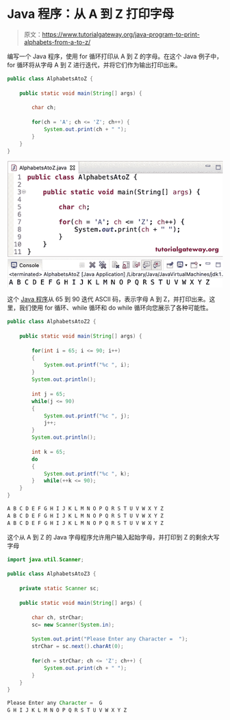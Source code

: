 # Java 程序：从 A 到 Z 打印字母

> 原文：<https://www.tutorialgateway.org/java-program-to-print-alphabets-from-a-to-z/>

编写一个 Java 程序，使用 for 循环打印从 A 到 Z 的字母。在这个 Java 例子中，for 循环将从字母 A 到 Z 进行迭代，并将它们作为输出打印出来。

```java
public class AlphabetsAtoZ {

	public static void main(String[] args) {

		char ch;

		for(ch = 'A'; ch <= 'Z'; ch++) {
			System.out.print(ch + " ");
		}
	}
}
```

![Java Program to Print Alphabets from A to Z 1](img/128eb3148cba569eb7e68f704afc4f02.png)

这个 [Java 程序](https://www.tutorialgateway.org/learn-java-programs/)从 65 到 90 迭代 ASCII 码，表示字母 A 到 Z，并打印出来。这里，我们使用 for 循环、while 循环和 do while 循环向您展示了各种可能性。

```java
public class AlphabetsAtoZ2 {

	public static void main(String[] args) {

		for(int i = 65; i <= 90; i++) 
		{
			System.out.printf("%c ", i);
		}
		System.out.println();

		int j = 65;
		while(j <= 90) 
		{
			System.out.printf("%c ", j);
			j++;
		}	
		System.out.println();

		int k = 65;
		do 
		{
			System.out.printf("%c ", k);
		}	while(++k <= 90);
	}
}
```

```java
A B C D E F G H I J K L M N O P Q R S T U V W X Y Z 
A B C D E F G H I J K L M N O P Q R S T U V W X Y Z 
A B C D E F G H I J K L M N O P Q R S T U V W X Y Z 
```

这个从 A 到 Z 的 Java 字母程序允许用户输入起始字母，并打印到 Z 的剩余大写字母

```java
import java.util.Scanner;

public class AlphabetsAtoZ3 {

	private static Scanner sc;

	public static void main(String[] args) {

		char ch, strChar;
		sc= new Scanner(System.in);

		System.out.print("Please Enter any Character =  ");
		strChar = sc.next().charAt(0);

		for(ch = strChar; ch <= 'Z'; ch++) {
			System.out.print(ch + " ");
		}
	}
}
```

```java
Please Enter any Character =  G
G H I J K L M N O P Q R S T U V W X Y Z 
```